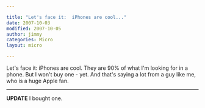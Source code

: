```yaml
---

title: "Let's face it:  iPhones are cool..."
date: 2007-10-03
modified: 2007-10-05
author: jimmy
categories: Micro
layout: micro

---
```


 Let's face it:  iPhones are cool.  They are 90% of what I'm looking for in a phone.  But I won't buy one - yet.  And that's saying a lot from a guy like me, who is a huge Apple fan. 
 
 ---
 **UPDATE**  I bought one.
